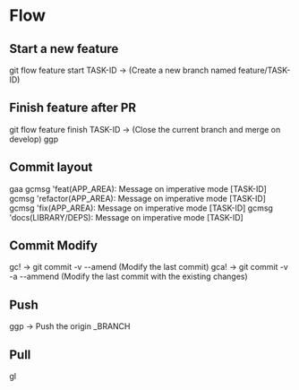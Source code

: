 # Flow
## Start a new feature
git flow feature start TASK-ID -> (Create a new branch named feature/TASK-ID)

## Finish feature after PR
git flow feature finish TASK-ID -> (Close the current branch and merge on develop)
ggp

## Commit layout
gaa
gcmsg 'feat(APP_AREA): Message on imperative mode [TASK-ID]
gcmsg 'refactor(APP_AREA): Message on imperative mode [TASK-ID]
gcmsg 'fix(APP_AREA): Message on imperative mode [TASK-ID]
gcmsg 'docs(LIBRARY/DEPS): Message on imperative mode [TASK-ID]


## Commit Modify
gc! -> git commit -v --amend (Modify the last commit)
gca! -> git commit -v -a --ammend (Modify the last commit with the existing changes)

## Push
ggp -> Push the origin _BRANCH

## Pull
gl
